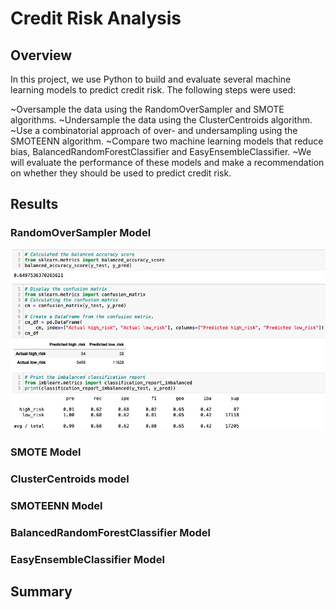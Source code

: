 # Credit Risk Analysis

## Overview
In this project, we use Python to build and evaluate several machine learning models to predict credit risk.
The following steps were used:

~Oversample the data using the RandomOverSampler and SMOTE algorithms.
~Undersample the data using the ClusterCentroids algorithm.
~Use a combinatorial approach of over- and undersampling using the SMOTEENN algorithm.
~Compare two machine learning models that reduce bias, BalancedRandomForestClassifier and EasyEnsembleClassifier.
~We will evaluate the performance of these models and make a recommendation on whether they should be used to predict credit risk.

## Results 

### RandomOverSampler Model

![randomoversample](randomoversample.png)


### SMOTE Model

### ClusterCentroids model

### SMOTEENN Model

### BalancedRandomForestClassifier Model

### EasyEnsembleClassifier Model

## Summary

